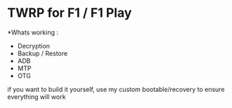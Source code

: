 TWRP for F1 / F1 Play
================================================
*Whats working :
- Decryption
- Backup / Restore
- ADB
- MTP
- OTG

if you want to build it yourself, use my custom bootable/recovery to ensure everything will work
